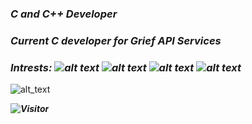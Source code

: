 ### ***C and C++ Developer***
### *Current C developer for Grief API Services*


### ***Intrests: ![alt text](https://img.shields.io/badge/-Linux-d3d3d3?style=flat-square&logo=Linux&logoColor=white) ![alt text](https://img.shields.io/badge/-Discord-7289DA?style=flat-square&logo=Discord&logoColor=white) ![alt text](https://img.shields.io/badge/-++-214cce?style=flat-square&logo=c&logoColor=white) ![alt text](https://img.shields.io/badge/--214cce?style=flat-square&logo=c&logoColor=white)***

![alt_text](https://github-readme-stats.vercel.app/api/top-langs/?username=p6lg&langs_count=3)


***![Visitor](https://visitor-badge.laobi.icu/badge?page_id=p6lg.p6lg)***
